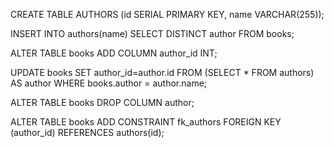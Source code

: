 CREATE TABLE AUTHORS (id SERIAL PRIMARY KEY, name VARCHAR(255));

INSERT INTO authors(name) SELECT DISTINCT author FROM books;

ALTER TABLE books ADD COLUMN author_id INT;

UPDATE books SET author_id=author.id FROM (SELECT * FROM authors) AS author WHERE books.author = author.name;

ALTER TABLE books DROP COLUMN author;

ALTER TABLE books ADD CONSTRAINT fk_authors FOREIGN KEY (author_id) REFERENCES authors(id);